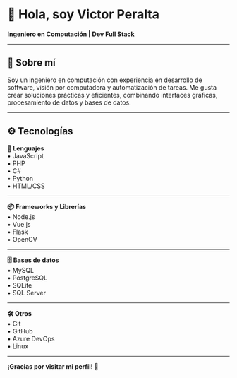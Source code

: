 <h1>👋 Hola, soy Victor Peralta</h1>
<b>Ingeniero en Computación | Dev Full Stack</b>
<hr>

<h2>🧠 Sobre mí</h2>
<p>Soy un ingeniero en computación con experiencia en desarrollo de software, visión por computadora y automatización de tareas. Me gusta crear soluciones prácticas y eficientes, combinando interfaces gráficas, procesamiento de datos y bases de datos.</p>
<hr>

<h2>⚙️ Tecnologías</h2>

<b>📝 Lenguajes</b><br>
• JavaScript<br>
• PHP<br>
• C#<br>
• Python<br>
• HTML/CSS
<hr>

<b>📦 Frameworks y Librerías</b><br>
• Node.js<br>
• Vue.js<br>
• Flask<br>
• OpenCV
<hr>

<b>🗄️ Bases de datos</b><br>
• MySQL<br>
• PostgreSQL<br>
• SQLite<br>
• SQL Server
<hr>

<b>🛠️ Otros</b><br>
• Git<br>
• GitHub<br>
• Azure DevOps<br>
• Linux
<hr>

<p><b>¡Gracias por visitar mi perfil! 🙌</b></p>
